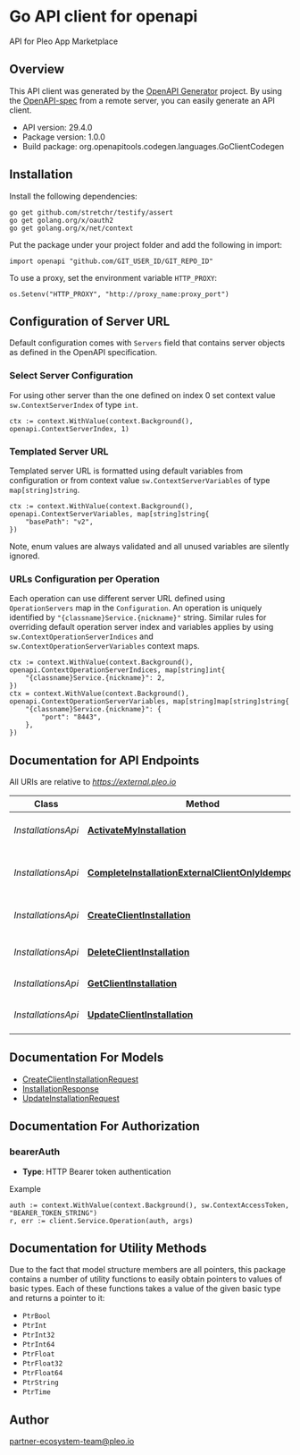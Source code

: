 # Go API client for openapi

API for Pleo App Marketplace

## Overview
This API client was generated by the [OpenAPI Generator](https://openapi-generator.tech) project.  By using the [OpenAPI-spec](https://www.openapis.org/) from a remote server, you can easily generate an API client.

- API version: 29.4.0
- Package version: 1.0.0
- Build package: org.openapitools.codegen.languages.GoClientCodegen

## Installation

Install the following dependencies:

```shell
go get github.com/stretchr/testify/assert
go get golang.org/x/oauth2
go get golang.org/x/net/context
```

Put the package under your project folder and add the following in import:

```golang
import openapi "github.com/GIT_USER_ID/GIT_REPO_ID"
```

To use a proxy, set the environment variable `HTTP_PROXY`:

```golang
os.Setenv("HTTP_PROXY", "http://proxy_name:proxy_port")
```

## Configuration of Server URL

Default configuration comes with `Servers` field that contains server objects as defined in the OpenAPI specification.

### Select Server Configuration

For using other server than the one defined on index 0 set context value `sw.ContextServerIndex` of type `int`.

```golang
ctx := context.WithValue(context.Background(), openapi.ContextServerIndex, 1)
```

### Templated Server URL

Templated server URL is formatted using default variables from configuration or from context value `sw.ContextServerVariables` of type `map[string]string`.

```golang
ctx := context.WithValue(context.Background(), openapi.ContextServerVariables, map[string]string{
	"basePath": "v2",
})
```

Note, enum values are always validated and all unused variables are silently ignored.

### URLs Configuration per Operation

Each operation can use different server URL defined using `OperationServers` map in the `Configuration`.
An operation is uniquely identified by `"{classname}Service.{nickname}"` string.
Similar rules for overriding default operation server index and variables applies by using `sw.ContextOperationServerIndices` and `sw.ContextOperationServerVariables` context maps.

```golang
ctx := context.WithValue(context.Background(), openapi.ContextOperationServerIndices, map[string]int{
	"{classname}Service.{nickname}": 2,
})
ctx = context.WithValue(context.Background(), openapi.ContextOperationServerVariables, map[string]map[string]string{
	"{classname}Service.{nickname}": {
		"port": "8443",
	},
})
```

## Documentation for API Endpoints

All URIs are relative to *https://external.pleo.io*

Class | Method | HTTP request | Description
------------ | ------------- | ------------- | -------------
*InstallationsApi* | [**ActivateMyInstallation**](docs/InstallationsApi.md#activatemyinstallation) | **Post** /v1/installations/me:activate | Activate the installation for a client
*InstallationsApi* | [**CompleteInstallationExternalClientOnlyIdempotently**](docs/InstallationsApi.md#completeinstallationexternalclientonlyidempotently) | **Put** /v1/installations/completions | Complete the installation of a client
*InstallationsApi* | [**CreateClientInstallation**](docs/InstallationsApi.md#createclientinstallation) | **Post** /v1/installations/me | Create a client installation
*InstallationsApi* | [**DeleteClientInstallation**](docs/InstallationsApi.md#deleteclientinstallation) | **Delete** /v1/installations/me | Delete client&#39;s installation
*InstallationsApi* | [**GetClientInstallation**](docs/InstallationsApi.md#getclientinstallation) | **Get** /v1/installations/me | Get client installation
*InstallationsApi* | [**UpdateClientInstallation**](docs/InstallationsApi.md#updateclientinstallation) | **Put** /v1/installations/me | Update a client installation


## Documentation For Models

 - [CreateClientInstallationRequest](docs/CreateClientInstallationRequest.md)
 - [InstallationResponse](docs/InstallationResponse.md)
 - [UpdateInstallationRequest](docs/UpdateInstallationRequest.md)


## Documentation For Authorization



### bearerAuth

- **Type**: HTTP Bearer token authentication

Example

```golang
auth := context.WithValue(context.Background(), sw.ContextAccessToken, "BEARER_TOKEN_STRING")
r, err := client.Service.Operation(auth, args)
```


## Documentation for Utility Methods

Due to the fact that model structure members are all pointers, this package contains
a number of utility functions to easily obtain pointers to values of basic types.
Each of these functions takes a value of the given basic type and returns a pointer to it:

* `PtrBool`
* `PtrInt`
* `PtrInt32`
* `PtrInt64`
* `PtrFloat`
* `PtrFloat32`
* `PtrFloat64`
* `PtrString`
* `PtrTime`

## Author

partner-ecosystem-team@pleo.io

